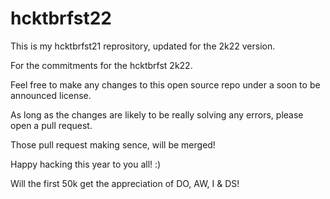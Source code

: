 # hcktbrfst22

This is my hcktbrfst21 reprository, updated for the 2k22 version.

For the commitments for the hcktbrfst 2k22.

Feel free to make any changes to this open source repo under a soon to be announced license.

As long as the changes are likely to be really solving any errors, please open a pull request.

Those pull request making sence, will be merged!

Happy hacking this year to you all! :)

Will the first 50k get the appreciation of DO, AW, I & DS!
